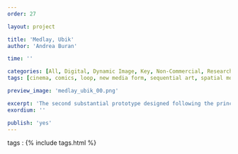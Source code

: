 ```yaml
---
order: 27

layout: project

title: 'Medlay, Ubik'
author: 'Andrea Buran'

time: ''

categories: [All, Digital, Dynamic Image, Key, Non-Commercial, Research]
tags: [cinema, comics, loop, new media form, sequential art, spatial montage]

preview_image: 'medlay_ubik_00.png'

excerpt: 'The second substantial prototype designed following the principles of Medlay. It is based on the slogan opening the 6th chapter of “Ubik”, a science fiction novel by Philp K. Dick.'
exordium: ''

publish: 'yes'
---
```


tags
: {% include tags.html %}